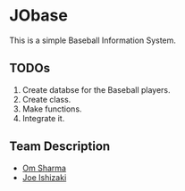 # JObase

This is a simple Baseball Information System.

## TODOs
1. Create databse for the Baseball players.
2. Create class.
3. Make functions.
4. Integrate it.

## Team Description
- [Om Sharma](https://linkedin.com/in/ompiepy)
- [Joe Ishizaki](https://www.linkedin.com/in/jo-ishizaki-b0b305260/)
